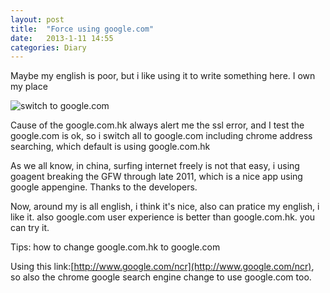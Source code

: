 ```yaml
---
layout: post
title:  "Force using google.com"
date:   2013-1-11 14:55
categories: Diary
---
```


Maybe my english is poor, but i like using it to write something here. I own my place

![switch to google.com](https://i.imgur.com/ggONLa5.jpg)

Cause of the google.com.hk always alert me the ssl error, and I test the google.com is ok, so i switch all to google.com including chrome address searching, which default is using google.com.hk

As we all know, in china, surfing internet freely is not that easy, i using goagent breaking the GFW through late 2011, which is a nice app using google appengine. Thanks to the developers.

Now, around my is all english, i think it's nice, also can pratice my english, i like it. also google.com user experience is better than google.com.hk. you can try it.

Tips: how to change google.com.hk to google.com

Using this link:[http://www.google.com/ncr](http://www.google.com/ncr), so also the chrome google search engine change to use google.com too.
